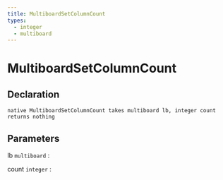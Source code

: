 ```yaml
---
title: MultiboardSetColumnCount
types:
  - integer
  - multiboard
---
```


# MultiboardSetColumnCount

## Declaration

```jass
native MultiboardSetColumnCount takes multiboard lb, integer count returns nothing
```

## Parameters
lb `multiboard`
: 

count `integer`
: 
